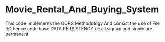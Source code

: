 # Movie_Rental_And_Buying_System
This code implements the OOPS Methodology
And consist the use of File I/O hence code have DATA PERSISTENCY i.e all signup and signin are permanent
